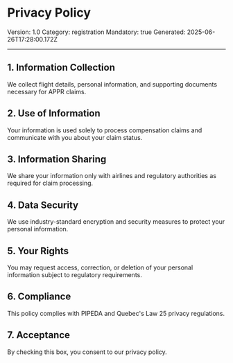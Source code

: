 # Privacy Policy
Version: 1.0
Category: registration
Mandatory: true
Generated: 2025-06-26T17:28:00.172Z

---

## 1. Information Collection
We collect flight details, personal information, and supporting documents necessary for APPR claims.

## 2. Use of Information
Your information is used solely to process compensation claims and communicate with you about your claim status.

## 3. Information Sharing
We share your information only with airlines and regulatory authorities as required for claim processing.

## 4. Data Security
We use industry-standard encryption and security measures to protect your personal information.

## 5. Your Rights
You may request access, correction, or deletion of your personal information subject to regulatory requirements.

## 6. Compliance
This policy complies with PIPEDA and Quebec's Law 25 privacy regulations.

## 7. Acceptance
By checking this box, you consent to our privacy policy.